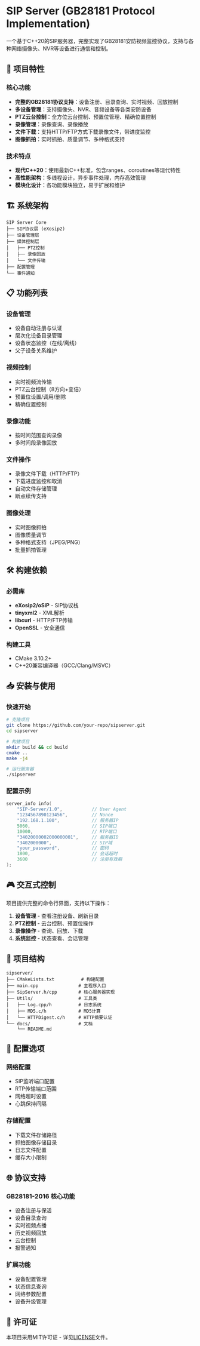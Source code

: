 # SIP Server (GB28181 Protocol Implementation)

一个基于C++20的SIP服务器，完整实现了GB28181安防视频监控协议，支持与各种网络摄像头、NVR等设备进行通信和控制。

## 🌟 项目特性

### 核心功能
- **完整的GB28181协议支持**：设备注册、目录查询、实时视频、回放控制
- **多设备管理**：支持摄像头、NVR、音频设备等各类安防设备
- **PTZ云台控制**：全方位云台控制、预置位管理、精确位置控制
- **录像管理**：录像查询、录像播放
- **文件下载**：支持HTTP/FTP方式下载录像文件，带进度监控
- **图像抓拍**：实时抓拍、质量调节、多种格式支持

### 技术特点
- **现代C++20**：使用最新C++标准，包含ranges、coroutines等现代特性
- **高性能架构**：多线程设计，异步事件处理，内存高效管理
- **模块化设计**：各功能模块独立，易于扩展和维护

## 🏗️ 系统架构

```
SIP Server Core
├── SIP协议层 (eXosip2)
├── 设备管理层
├── 媒体控制层
│   ├── PTZ控制
│   ├── 录像回放
│   └── 文件传输
├── 配置管理
└── 事件通知
```

## 📋 功能列表

### 设备管理
- 设备自动注册与认证
- 层次化设备目录管理
- 设备状态监控（在线/离线）
- 父子设备关系维护

### 视频控制
- 实时视频流传输
- PTZ云台控制（8方向+变倍）
- 预置位设置/调用/删除
- 精确位置控制

### 录像功能
- 按时间范围查询录像
- 多时间段录像回放

### 文件操作
- 录像文件下载（HTTP/FTP）
- 下载进度监控和取消
- 自动文件存储管理
- 断点续传支持

### 图像处理
- 实时图像抓拍
- 图像质量调节
- 多种格式支持（JPEG/PNG）
- 批量抓拍管理

## 🛠️ 构建依赖

### 必需库
- **eXosip2/oSiP** - SIP协议栈
- **tinyxml2** - XML解析
- **libcurl** - HTTP/FTP传输
- **OpenSSL** - 安全通信

### 构建工具
- CMake 3.10.2+
- C++20兼容编译器（GCC/Clang/MSVC）

## 📥 安装与使用

### 快速开始
```bash
# 克隆项目
git clone https://github.com/your-repo/sipserver.git
cd sipserver

# 构建项目
mkdir build && cd build
cmake ..
make -j4

# 运行服务器
./sipserver
```

### 配置示例
```cpp
server_info info(
    "SIP-Server/1.0",           // User Agent
    "1234567890123456",         // Nonce
    "192.168.1.100",            // 服务器IP
    5060,                       // SIP端口
    10000,                      // RTP端口
    "34020000002000000001",     // 服务器ID
    "3402000000",               // SIP域
    "your_password",            // 密码
    1800,                       // 会话超时
    3600                        // 注册有效期
);
```

## 🎮 交互式控制

项目提供完整的命令行界面，支持以下操作：

1. **设备管理** - 查看注册设备、刷新目录
2. **PTZ控制** - 云台控制、预置位操作
3. **录像操作** - 查询、回放、下载
4. **系统监控** - 状态查看、会话管理

## 📁 项目结构

```
sipserver/
├── CMakeLists.txt          # 构建配置
├── main.cpp               # 主程序入口
├── SipServer.h/cpp        # 核心服务器实现
├── Utils/                 # 工具类
│   ├── Log.cpp/h          # 日志系统
│   ├── MD5.c/h            # MD5计算
│   └── HTTPDigest.c/h     # HTTP摘要认证
└── docs/                  # 文档
    └── README.md
```

## 🔧 配置选项

### 网络配置
- SIP监听端口配置
- RTP传输端口范围
- 网络超时设置
- 心跳保持间隔

### 存储配置
- 下载文件存储路径
- 抓拍图像存储目录
- 日志文件配置
- 缓存大小限制

## 🌐 协议支持

### GB28181-2016 核心功能
- 设备注册与保活
- 设备目录查询
- 实时视频点播
- 历史视频回放
- 云台控制
- 报警通知

### 扩展功能
- 设备配置管理
- 状态信息查询
- 网络参数配置
- 设备升级管理

## 📄 许可证

本项目采用MIT许可证 - 详见[LICENSE](LICENSE)文件。
